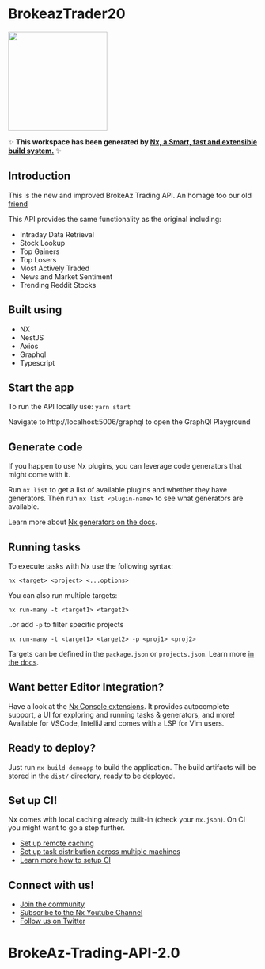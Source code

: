 # BrokeazTrader20
<img src="https://github.com/tranfh/BrokeAz-Trading-API-2.0/assets/32907565/7efffa1f-4757-49d2-8181-7e02198e9546" width="200"></img>


✨ **This workspace has been generated by [Nx, a Smart, fast and extensible build system.](https://nx.dev)** ✨

## Introduction

This is the new and improved BrokeAz Trading API.
An homage too our old [friend](https://github.com/tranfh/BrokeAz-Trading-React-Api/)

This API provides the same functionality as the original including:
- Intraday Data Retrieval
- Stock Lookup
- Top Gainers
- Top Losers
- Most Actively Traded
- News and Market Sentiment
- Trending Reddit Stocks

## Built using

- NX
- NestJS
- Axios
- Graphql
- Typescript

## Start the app

To run the API locally use:
`yarn start`

Navigate to http://localhost:5006/graphql to open the GraphQl Playground

## Generate code

If you happen to use Nx plugins, you can leverage code generators that might come with it.

Run `nx list` to get a list of available plugins and whether they have generators. Then run `nx list <plugin-name>` to see what generators are available.

Learn more about [Nx generators on the docs](https://nx.dev/plugin-features/use-code-generators).

## Running tasks

To execute tasks with Nx use the following syntax:

```
nx <target> <project> <...options>
```

You can also run multiple targets:

```
nx run-many -t <target1> <target2>
```

..or add `-p` to filter specific projects

```
nx run-many -t <target1> <target2> -p <proj1> <proj2>
```

Targets can be defined in the `package.json` or `projects.json`. Learn more [in the docs](https://nx.dev/core-features/run-tasks).

## Want better Editor Integration?

Have a look at the [Nx Console extensions](https://nx.dev/nx-console). It provides autocomplete support, a UI for exploring and running tasks & generators, and more! Available for VSCode, IntelliJ and comes with a LSP for Vim users.

## Ready to deploy?

Just run `nx build demoapp` to build the application. The build artifacts will be stored in the `dist/` directory, ready to be deployed.

## Set up CI!

Nx comes with local caching already built-in (check your `nx.json`). On CI you might want to go a step further.

- [Set up remote caching](https://nx.dev/core-features/share-your-cache)
- [Set up task distribution across multiple machines](https://nx.dev/nx-cloud/features/distribute-task-execution)
- [Learn more how to setup CI](https://nx.dev/recipes/ci)

## Connect with us!

- [Join the community](https://nx.dev/community)
- [Subscribe to the Nx Youtube Channel](https://www.youtube.com/@nxdevtools)
- [Follow us on Twitter](https://twitter.com/nxdevtools)

# BrokeAz-Trading-API-2.0
